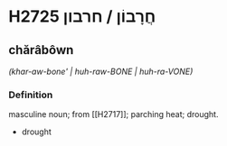 # H2725 חֲרָבוֹן / חרבון

## chărâbôwn

_(khar-aw-bone' | huh-raw-BONE | huh-ra-VONE)_

### Definition

masculine noun; from [[H2717]]; parching heat; drought.

- drought
